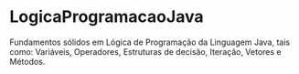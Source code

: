 # LogicaProgramacaoJava
Fundamentos sólidos em Lógica de Programação da Linguagem Java, tais como:  Variáveis, Operadores, Estruturas de decisão, Iteração, Vetores e Métodos.
